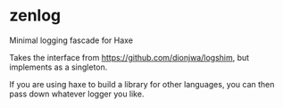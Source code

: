 # zenlog
Minimal logging fascade for Haxe

Takes the interface from https://github.com/dionjwa/logshim, but implements as a singleton.

If you are using haxe to build a library for other languages, you can then pass down whatever logger you like.
